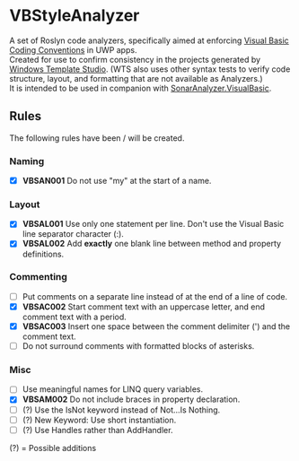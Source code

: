 # VBStyleAnalyzer

A set of Roslyn code analyzers, specifically aimed at enforcing [Visual Basic Coding Conventions](https://docs.microsoft.com/en-us/dotnet/visual-basic/programming-guide/program-structure/coding-conventions) in UWP apps.  
Created for use to confirm consistency in the projects generated by [Windows Template Studio](https://github.com/Microsoft/WindowsTemplateStudio). (WTS also uses other syntax tests to verify code structure, layout, and formatting that are not available as Analyzers.)  
It is intended to be used in companion with [SonarAnalyzer.VisualBasic](https://www.nuget.org/packages/SonarAnalyzer.VisualBasic/).

## Rules

The following rules have been / will be created.

### Naming

- [x] **VBSAN001** Do not use "my" at the start of a name.

### Layout

- [x] **VBSAL001** Use only one statement per line. Don't use the Visual Basic line separator character (:).
- [x] **VBSAL002** Add **exactly** one blank line between method and property definitions.

### Commenting

- [ ] Put comments on a separate line instead of at the end of a line of code.
- [x] **VBSAC002** Start comment text with an uppercase letter, and end comment text with a period.
- [x] **VBSAC003** Insert one space between the comment delimiter (') and the comment text.
- [ ] Do not surround comments with formatted blocks of asterisks.

### Misc

- [ ] Use meaningful names for LINQ query variables.
- [x] **VBSAM002** Do not include braces in property declaration.
- [ ] (?) Use the IsNot keyword instead of Not...Is Nothing.
- [ ] (?) New Keyword: Use short instantiation.
- [ ] (?) Use Handles rather than AddHandler.

(?) = Possible additions
